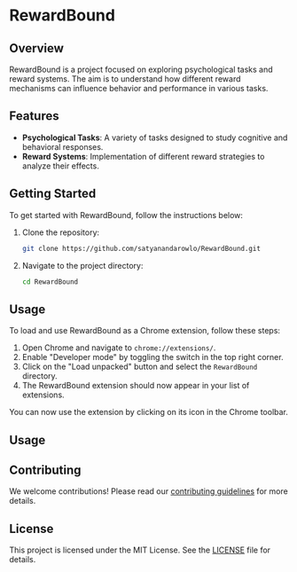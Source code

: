 # RewardBound

## Overview

RewardBound is a project focused on exploring psychological tasks and reward systems. The aim is to understand how different reward mechanisms can influence behavior and performance in various tasks.

## Features

- **Psychological Tasks**: A variety of tasks designed to study cognitive and behavioral responses.
- **Reward Systems**: Implementation of different reward strategies to analyze their effects.

## Getting Started

To get started with RewardBound, follow the instructions below:

1. Clone the repository:
   ```sh
   git clone https://github.com/satyanandarowlo/RewardBound.git
   ```
2. Navigate to the project directory:
   ```sh
   cd RewardBound
   ```

## Usage

To load and use RewardBound as a Chrome extension, follow these steps:

1. Open Chrome and navigate to `chrome://extensions/`.
2. Enable "Developer mode" by toggling the switch in the top right corner.
3. Click on the "Load unpacked" button and select the `RewardBound` directory.
4. The RewardBound extension should now appear in your list of extensions.

You can now use the extension by clicking on its icon in the Chrome toolbar.

## Usage

## Contributing

We welcome contributions! Please read our [contributing guidelines](CONTRIBUTING.md) for more details.

## License

This project is licensed under the MIT License. See the [LICENSE](LICENSE) file for details.
